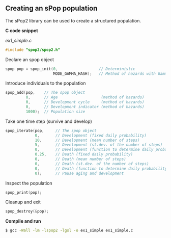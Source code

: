 ## Creating an sPop population

The sPop2 library can be used to create a structured population.

**C code snippet**

*ex1_simple.c*

```c
#include "spop2/spop2.h"
```
Declare an spop object
```c
spop pop = spop_init(0,                  // Deterministic
                     MODE_GAMMA_HASH);   // Method of hazards with Gamma distribution
```
Introduce individuals to the population
```c
spop_add(pop,    // The spop object 
         0,      // Age                   (method of hazards)
         0,      // Development cycle     (method of hazards)
         0,      // Development indicator (method of hazards)
         1000);  // Population size
```
Take one time step (survive and develop)
```c
spop_iterate(pop,     // The spop object
             0,       // Development (fixed daily probability)
             10,      // Development (mean number of steps)
             5,       // Development (st.dev. of the number of steps) 
             0,       // Development (function to determine daily probability)
             0.25,    // Death (fixed daily probability)
             0,       // Death (mean number of steps)
             0,       // Death (st.dev. of the number of steps) 
             0,       // Death (function to determine daily probability)
             0);      // Pause aging and development
```
Inspect the population
```c
spop_print(pop);
```
Cleanup and exit
```c
spop_destroy(&pop);
```

**Compile and run**

```bash
$ gcc -Wall -lm -lspop2 -lgsl -o ex1_simple ex1_simple.c
```
